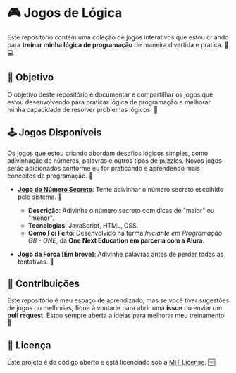 # 🎮 Jogos de Lógica

Este repositório contém uma coleção de jogos interativos que estou criando para **treinar minha lógica de programação** de maneira divertida e prática. 🧠💻

## 🎯 Objetivo

O objetivo deste repositório é documentar e compartilhar os jogos que estou desenvolvendo para praticar lógica de programação e melhorar minha capacidade de resolver problemas lógicos. 🎉

## 🕹️ Jogos Disponíveis

Os jogos que estou criando abordam desafios lógicos simples, como adivinhação de números, palavras e outros tipos de puzzles. Novos jogos serão adicionados conforme eu for praticando e aprendendo mais conceitos de programação. 🌱

- **[Jogo do Número Secreto](https://jogos-de-logica.vercel.app/)**: Tente adivinhar o número secreto escolhido pelo sistema. 🔢
   - **Descrição**: Adivinhe o número secreto com dicas de "maior" ou "menor".
   - **Tecnologias**: JavaScript, HTML, CSS.
   - **Como Foi Feito**: Desenvolvido na turma *Iniciante em Programação G8 - ONE*, da **One Next Education em parceria com a Alura**.
    
- **Jogo da Forca [Em breve]**: Adivinhe palavras antes de perder todas as tentativas. 🤔


## 🤝 Contribuições

Este repositório é meu espaço de aprendizado, mas se você tiver sugestões de jogos ou melhorias, fique à vontade para abrir uma **issue** ou enviar um **pull request**. Estou sempre aberta a ideias para melhorar meu treinamento! 🚀

## 📝 Licença

Este projeto é de código aberto e está licenciado sob a [MIT License](LICENSE). 🆓

